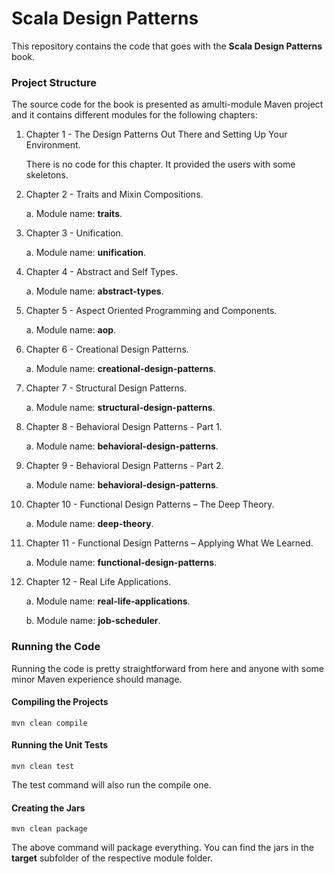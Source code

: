 Scala Design Patterns
=====================

This repository contains the code that goes with the **Scala Design Patterns** book.

### Project Structure

The source code for the book is presented as amulti-module Maven project and it contains different modules for the following chapters:

1. Chapter 1 - The Design Patterns Out There and Setting Up Your Environment.

    There is no code for this chapter. It provided the users with some skeletons.

2. Chapter 2 - Traits and Mixin Compositions.

    a. Module name: **traits**.

3. Chapter 3 - Unification.

    a. Module name: **unification**.

4. Chapter 4 - Abstract and Self Types.

    a. Module name: **abstract-types**.

5. Chapter 5 - Aspect Oriented Programming and Components.

    a. Module name: **aop**.

6. Chapter 6 - Creational Design Patterns.

    a. Module name: **creational-design-patterns**.

7. Chapter 7 - Structural Design Patterns.

    a. Module name: **structural-design-patterns**.

8. Chapter 8 - Behavioral Design Patterns - Part 1.

    a. Module name: **behavioral-design-patterns**.

9. Chapter 9 - Behavioral Design Patterns - Part 2.

    a. Module name: **behavioral-design-patterns**.

10. Chapter 10 - Functional Design Patterns – The Deep Theory.

    a. Module name: **deep-theory**.

11. Chapter 11 - Functional Design Patterns – Applying What We Learned.

    a. Module name: **functional-design-patterns**.

12. Chapter 12 - Real Life Applications.

    a. Module name: **real-life-applications**.
    
    b. Module name: **job-scheduler**.

### Running the Code

Running the code is pretty straightforward from here and anyone with some minor Maven experience should manage.

#### Compiling the Projects

`mvn clean compile`

#### Running the Unit Tests

`mvn clean test`

The test command will also run the compile one.

#### Creating the Jars

`mvn clean package`

The above command will package everything. You can find the jars in the **target** subfolder of the respective module folder.